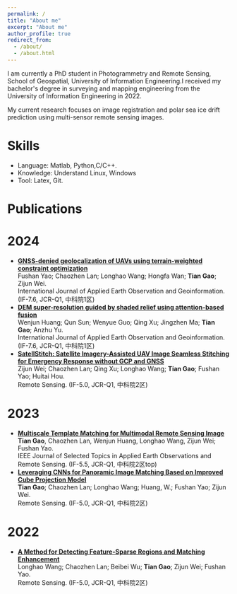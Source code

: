 ```yaml
---
permalink: /
title: "About me"
excerpt: "About me"
author_profile: true
redirect_from: 
  - /about/
  - /about.html
---
```


  I am currently a PhD student in Photogrammetry and Remote Sensing, School of Geospatial, University of Information Engineering.I received my bachelor's degree in surveying and mapping engineering from the University of Information Engineering in 2022.

  My current research focuses on image registration and polar sea ice drift prediction using multi-sensor remote sensing images.

Skills
======

- Language: Matlab, Python,C/C++.
- Knowledge: Understand Linux, Windows
- Tool: Latex, Git.

Publications
======

2024
======
* [**GNSS-denied geolocalization of UAVs using terrain-weighted constraint optimization**](../assets/GNSS-deniedgeolocalization_of_UAVsusingterrain-weightedconstraint.pdf)\
  Fushan Yao; Chaozhen Lan; Longhao Wang; Hongfa Wan; __Tian Gao__; Zijun Wei.\
  International Journal of Applied Earth Observation and Geoinformation. (IF-7.6, JCR-Q1, 中科院1区)
* [**DEM super-resolution guided by shaded relief using attention-based fusion**](https://www.sciencedirect.com/science/article/pii/S1569843224003686?via%3Dihub)\
  Wenjun Huang; Qun Sun; Wenyue Guo; Qing Xu; Jingzhen Ma; __Tian Gao__; Anzhu Yu.\
  International Journal of Applied Earth Observation and Geoinformation. (IF-7.6, JCR-Q1, 中科院1区)
* [**SatellStitch: Satellite Imagery-Assisted UAV Image Seamless Stitching for Emergency Response without GCP and GNSS**](https://www.mdpi.com/2072-4292/16/2/309)\
  Zijun Wei; Chaozhen Lan; Qing Xu; Longhao Wang; __Tian Gao__; Fushan Yao; Huitai Hou.\
  Remote Sensing. (IF-5.0, JCR-Q1, 中科院2区)

2023
======
* [**Multiscale Template Matching for Multimodal Remote Sensing Image**](https://ieeexplore.ieee.org/document/10292840/metrics#metrics)\
  __Tian Gao__, Chaozhen Lan, Wenjun Huang, Longhao Wang, Zijun Wei; Fushan Yao.\
  IEEE Journal of Selected Topics in Applied Earth Observations and Remote Sensing. (IF-5.5, JCR-Q1, 中科院2区top)
* [**Leveraging CNNs for Panoramic Image Matching Based on Improved Cube Projection Model**](https://www.mdpi.com/2072-4292/15/13/3411)\
  __Tian Gao__; Chaozhen Lan; Longhao Wang; Huang, W.; Fushan Yao; Zijun Wei.\
  Remote Sensing. (IF-5.0, JCR-Q1, 中科院2区)

2022
======
* [**A Method for Detecting Feature-Sparse Regions and Matching Enhancement**](https://www.mdpi.com/2072-4292/14/24/6214)\
  Longhao Wang; Chaozhen Lan; Beibei Wu; __Tian Gao__; Zijun Wei; Fushan Yao.\
  Remote Sensing. (IF-5.0, JCR-Q1, 中科院2区)
